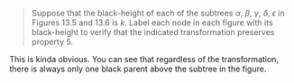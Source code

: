 > Suppose that the black-height of each of the subtrees $\alpha$, $\beta$,
> $\gamma$, $\delta$, $\epsilon$ in Figures 13.5 and 13.6 is $k$. Label each
> node in each figure with its black-height to verify that the indicated
> transformation preserves property 5.

This is kinda obvious. You can see that regardless of the transformation, there
is always only one black parent above the subtree in the figure.
